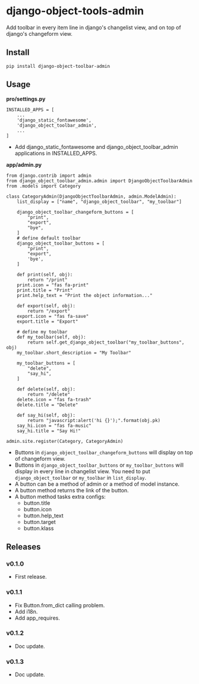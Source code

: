 # django-object-tools-admin

Add toolbar in every item line in django's changelist view, and on top of django's changeform view.

## Install

```
pip install django-object-toolbar-admin
```

## Usage

**pro/settings.py**

```
INSTALLED_APPS = [
    ...
    'django_static_fontawesome',
    'django_object_toolbar_admin',
    ...
]
```

- Add django_static_fontawesome and django_object_toolbar_admin applications in INSTALLED_APPS.

**app/admin.py**

```
from django.contrib import admin
from django_object_toolbar_admin.admin import DjangoObjectToolbarAdmin
from .models import Category

class CategoryAdmin(DjangoObjectToolbarAdmin, admin.ModelAdmin):
    list_display = ["name", "django_object_toolbar", "my_toolbar"]

    django_object_toolbar_changeform_buttons = [
        "print",
        "export",
        "bye",
    ]
    # define default toolbar
    django_object_toolbar_buttons = [
        "print",
        "export",
        'bye',
    ]

    def print(self, obj):
        return "/print"
    print.icon = "fas fa-print"
    print.title = "Print"
    print.help_text = "Print the object information..."
    
    def export(self, obj):
        return "/export"
    export.icon = "fas fa-save"
    export.title = "Export"

    # define my toolbar
    def my_toolbar(self, obj):
        return self.get_django_object_toolbar("my_toolbar_buttons", obj)
    my_toolbar.short_description = "My Toolbar"

    my_toolbar_buttons = [
        "delete",
        "say_hi",
    ]

    def delete(self, obj):
        return "/delete"
    delete.icon = "fas fa-trash"
    delete.title = "Delete"

    def say_hi(self, obj):
        return "javascript:alert('hi {}');".format(obj.pk)
    say_hi.icon = "fas fa-music"
    say_hi.title = "Say Hi!"

admin.site.register(Category, CategoryAdmin)
```

- Buttons in `django_object_toolbar_changeform_buttons` will display on top of changeform view.
- Buttons in `django_object_toolbar_buttons` or `my_toolbar_buttons` will display in every line in changelist view. You need to put `django_object_toolbar` or `my_toolbar` in `list_display`.
- A button can be a method of admin or a method of model instance.
- A button method returns the link of the button.
- A button method tasks extra configs:
    - button.title
    - button.icon
    - button.help_text
    - button.target
    - button.klass

## Releases

### v0.1.0

- First release.

### v0.1.1

- Fix Button.from_dict calling problem.
- Add i18n.
- Add app_requires.

### v0.1.2

- Doc update.

### v0.1.3

- Doc update.